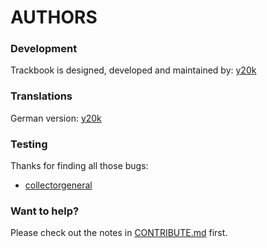 AUTHORS
=======

### Development
Trackbook is designed, developed and maintained by: [y20k](https://github.com/y20k)

### Translations
German version: [y20k](https://github.com/y20k)

### Testing
Thanks for finding all those bugs:

* [collectorgeneral](https://github.com/collectorgeneral)

### Want to help?
Please check out the notes in [CONTRIBUTE.md](https://github.com/y20k/trackbook/blob/master/CONTRIBUTE.md) first.
